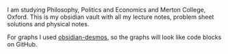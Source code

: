 I am studying Philosophy, Politics and Economics and Merton College, Oxford. This is my obsidian vault with all my lecture notes, problem sheet solutions and physical notes.

For graphs I used [obsidian-desmos](https://github.com/Nigecat/obsidian-desmos), so the graphs will look like code blocks on GitHub. 